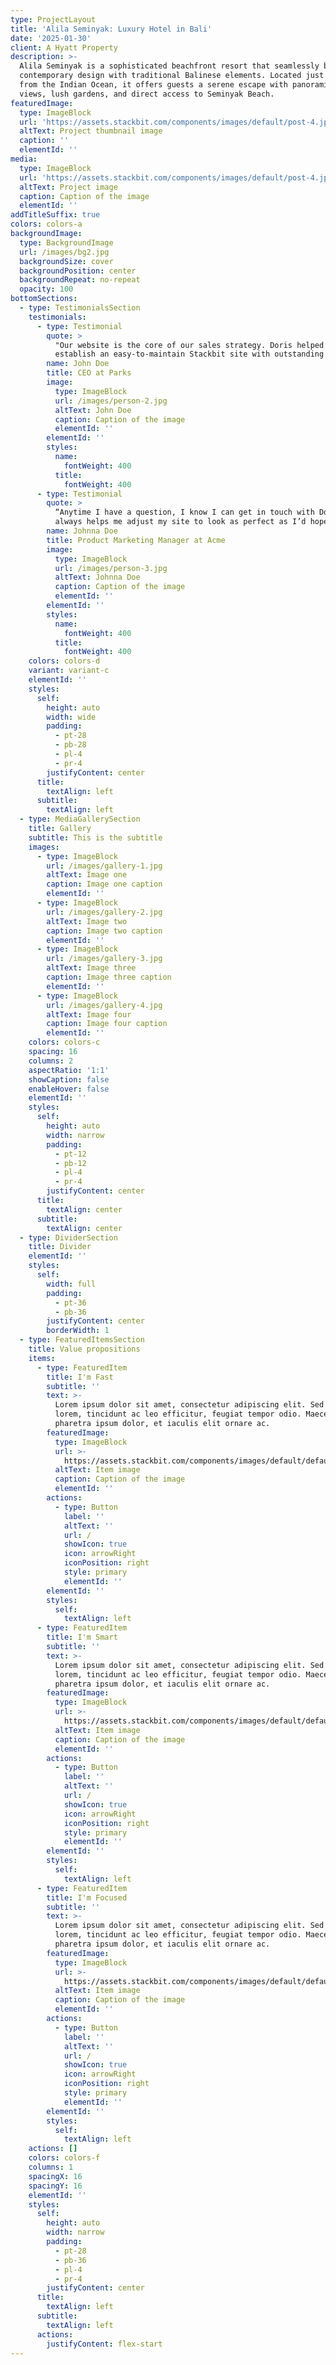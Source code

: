 ```yaml
---
type: ProjectLayout
title: 'Alila Seminyak: Luxury Hotel in Bali'
date: '2025-01-30'
client: A Hyatt Property
description: >-
  Alila Seminyak is a sophisticated beachfront resort that seamlessly blends
  contemporary design with traditional Balinese elements. Located just steps
  from the Indian Ocean, it offers guests a serene escape with panoramic ocean
  views, lush gardens, and direct access to Seminyak Beach.
featuredImage:
  type: ImageBlock
  url: 'https://assets.stackbit.com/components/images/default/post-4.jpeg'
  altText: Project thumbnail image
  caption: ''
  elementId: ''
media:
  type: ImageBlock
  url: 'https://assets.stackbit.com/components/images/default/post-4.jpeg'
  altText: Project image
  caption: Caption of the image
  elementId: ''
addTitleSuffix: true
colors: colors-a
backgroundImage:
  type: BackgroundImage
  url: /images/bg2.jpg
  backgroundSize: cover
  backgroundPosition: center
  backgroundRepeat: no-repeat
  opacity: 100
bottomSections:
  - type: TestimonialsSection
    testimonials:
      - type: Testimonial
        quote: >
          "Our website is the core of our sales strategy. Doris helped us
          establish an easy-to-maintain Stackbit site with outstanding visuals!"
        name: John Doe
        title: CEO at Parks
        image:
          type: ImageBlock
          url: /images/person-2.jpg
          altText: John Doe
          caption: Caption of the image
          elementId: ''
        elementId: ''
        styles:
          name:
            fontWeight: 400
          title:
            fontWeight: 400
      - type: Testimonial
        quote: >
          “Anytime I have a question, I know I can get in touch with Doris. She
          always helps me adjust my site to look as perfect as I’d hoped.”
        name: Johnna Doe
        title: Product Marketing Manager at Acme
        image:
          type: ImageBlock
          url: /images/person-3.jpg
          altText: Johnna Doe
          caption: Caption of the image
          elementId: ''
        elementId: ''
        styles:
          name:
            fontWeight: 400
          title:
            fontWeight: 400
    colors: colors-d
    variant: variant-c
    elementId: ''
    styles:
      self:
        height: auto
        width: wide
        padding:
          - pt-28
          - pb-28
          - pl-4
          - pr-4
        justifyContent: center
      title:
        textAlign: left
      subtitle:
        textAlign: left
  - type: MediaGallerySection
    title: Gallery
    subtitle: This is the subtitle
    images:
      - type: ImageBlock
        url: /images/gallery-1.jpg
        altText: Image one
        caption: Image one caption
        elementId: ''
      - type: ImageBlock
        url: /images/gallery-2.jpg
        altText: Image two
        caption: Image two caption
        elementId: ''
      - type: ImageBlock
        url: /images/gallery-3.jpg
        altText: Image three
        caption: Image three caption
        elementId: ''
      - type: ImageBlock
        url: /images/gallery-4.jpg
        altText: Image four
        caption: Image four caption
        elementId: ''
    colors: colors-c
    spacing: 16
    columns: 2
    aspectRatio: '1:1'
    showCaption: false
    enableHover: false
    elementId: ''
    styles:
      self:
        height: auto
        width: narrow
        padding:
          - pt-12
          - pb-12
          - pl-4
          - pr-4
        justifyContent: center
      title:
        textAlign: center
      subtitle:
        textAlign: center
  - type: DividerSection
    title: Divider
    elementId: ''
    styles:
      self:
        width: full
        padding:
          - pt-36
          - pb-36
        justifyContent: center
        borderWidth: 1
  - type: FeaturedItemsSection
    title: Value propositions
    items:
      - type: FeaturedItem
        title: I'm Fast
        subtitle: ''
        text: >-
          Lorem ipsum dolor sit amet, consectetur adipiscing elit. Sed ante
          lorem, tincidunt ac leo efficitur, feugiat tempor odio. Maecenas
          pharetra ipsum dolor, et iaculis elit ornare ac.
        featuredImage:
          type: ImageBlock
          url: >-
            https://assets.stackbit.com/components/images/default/default-image.png
          altText: Item image
          caption: Caption of the image
          elementId: ''
        actions:
          - type: Button
            label: ''
            altText: ''
            url: /
            showIcon: true
            icon: arrowRight
            iconPosition: right
            style: primary
            elementId: ''
        elementId: ''
        styles:
          self:
            textAlign: left
      - type: FeaturedItem
        title: I'm Smart
        subtitle: ''
        text: >-
          Lorem ipsum dolor sit amet, consectetur adipiscing elit. Sed ante
          lorem, tincidunt ac leo efficitur, feugiat tempor odio. Maecenas
          pharetra ipsum dolor, et iaculis elit ornare ac.
        featuredImage:
          type: ImageBlock
          url: >-
            https://assets.stackbit.com/components/images/default/default-image.png
          altText: Item image
          caption: Caption of the image
          elementId: ''
        actions:
          - type: Button
            label: ''
            altText: ''
            url: /
            showIcon: true
            icon: arrowRight
            iconPosition: right
            style: primary
            elementId: ''
        elementId: ''
        styles:
          self:
            textAlign: left
      - type: FeaturedItem
        title: I'm Focused
        subtitle: ''
        text: >-
          Lorem ipsum dolor sit amet, consectetur adipiscing elit. Sed ante
          lorem, tincidunt ac leo efficitur, feugiat tempor odio. Maecenas
          pharetra ipsum dolor, et iaculis elit ornare ac.
        featuredImage:
          type: ImageBlock
          url: >-
            https://assets.stackbit.com/components/images/default/default-image.png
          altText: Item image
          caption: Caption of the image
          elementId: ''
        actions:
          - type: Button
            label: ''
            altText: ''
            url: /
            showIcon: true
            icon: arrowRight
            iconPosition: right
            style: primary
            elementId: ''
        elementId: ''
        styles:
          self:
            textAlign: left
    actions: []
    colors: colors-f
    columns: 1
    spacingX: 16
    spacingY: 16
    elementId: ''
    styles:
      self:
        height: auto
        width: narrow
        padding:
          - pt-28
          - pb-36
          - pl-4
          - pr-4
        justifyContent: center
      title:
        textAlign: left
      subtitle:
        textAlign: left
      actions:
        justifyContent: flex-start
---
```

